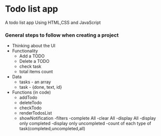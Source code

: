 # Todo list app
A todo list app Using HTML,CSS and JavaScript


### General steps to follow when creating a project

- Thinking about the UI
- Functionality
	- Add a TODO
	- Delete a TODO
	- check task
	- total items count
- Data
	- tasks - an array
	- task - {done, text, id}
- Functions (in code)
	- addTodo
	- deleteTodo
	- checkTodo
	- renderTodosList
	- showNotification
-filters
	-complete All
	-clear All
	-display All
	-display only completed
	-display only uncompleted
	-count of each type of task(completed,uncompleted,all)